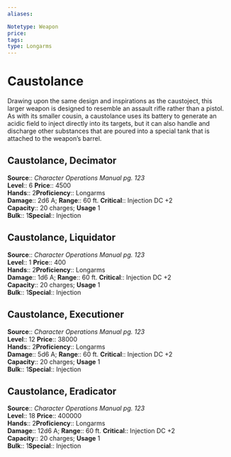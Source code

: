 ```yaml
---
aliases: 

Notetype: Weapon
price: 
tags: 
type: Longarms
---
```


# Caustolance

Drawing upon the same design and inspirations as the caustoject, this larger weapon is designed to resemble an assault rifle rather than a pistol. As with its smaller cousin, a caustolance uses its battery to generate an acidic field to inject directly into its targets, but it can also handle and discharge other substances that are poured into a special tank that is attached to the weapon’s barrel.  

## Caustolance, Decimator

**Source**:: _Character Operations Manual pg. 123_  
**Level**:: 6
**Price**:: 4500  
**Hands**:: 2**Proficiency**:: Longarms  
**Damage**:: 2d6 A; 
**Range**:: 60 ft.
**Critical**:: Injection DC +2  
**Capacity**:: 20 charges; **Usage** 1  
**Bulk**:: 1**Special**:: Injection

## Caustolance, Liquidator

**Source**:: _Character Operations Manual pg. 123_  
**Level**:: 1
**Price**:: 400  
**Hands**:: 2**Proficiency**:: Longarms  
**Damage**:: 1d6 A; 
**Range**:: 60 ft.
**Critical**:: Injection DC +2  
**Capacity**:: 20 charges; **Usage** 1  
**Bulk**:: 1**Special**:: Injection

## Caustolance, Executioner

**Source**:: _Character Operations Manual pg. 123_  
**Level**:: 12
**Price**:: 38000  
**Hands**:: 2**Proficiency**:: Longarms  
**Damage**:: 5d6 A; 
**Range**:: 60 ft.
**Critical**:: Injection DC +2  
**Capacity**:: 20 charges; **Usage** 1  
**Bulk**:: 1**Special**:: Injection

## Caustolance, Eradicator

**Source**:: _Character Operations Manual pg. 123_  
**Level**:: 18
**Price**:: 400000  
**Hands**:: 2**Proficiency**:: Longarms  
**Damage**:: 12d6 A; 
**Range**:: 60 ft.
**Critical**:: Injection DC +2  
**Capacity**:: 20 charges; **Usage** 1  
**Bulk**:: 1**Special**:: Injection
